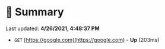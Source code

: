 # 📖 Summary
Last updated: **4/26/2021, 4:48:37 PM**

- `GET` [https://google.com](https://google.com) - **Up** (203ms)
